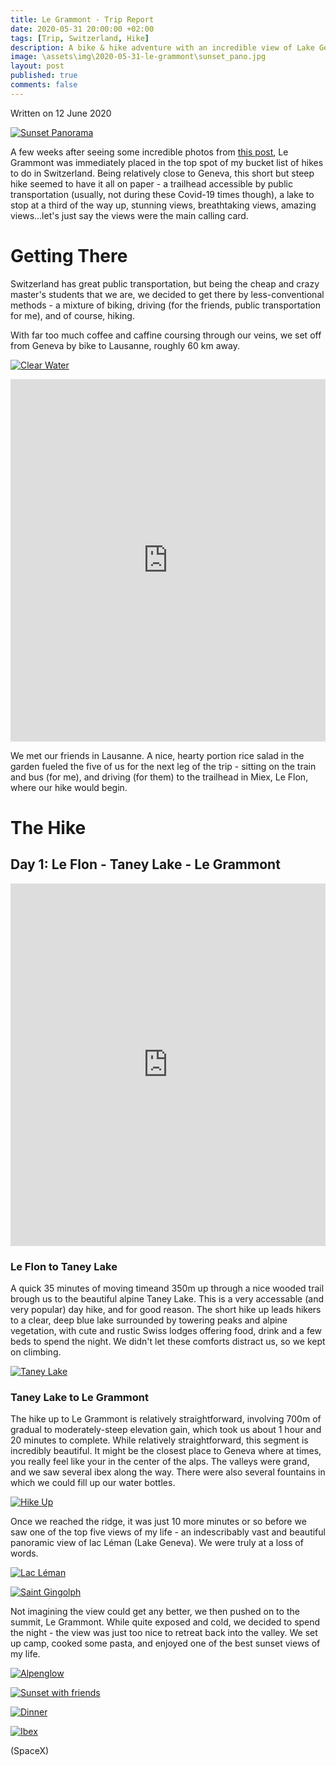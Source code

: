 ```yaml
---
title: Le Grammont - Trip Report
date: 2020-05-31 20:00:00 +02:00
tags: [Trip, Switzerland, Hike]
description: A bike & hike adventure with an incredible view of Lake Geneva (Lac Léman)
image: \assets\img\2020-05-31-le-grammont\sunset_pano.jpg
layout: post
published: true
comments: false
---
```

Written on 12 June 2020

[![Sunset Panorama](../assets/img/2020/../2020-05-31-le-grammont/sunset_pano.jpg "Sunset Panorama")](../assets/img/2020/../2020-05-31-le-grammont/sunset_pano.jpg)

A few weeks after seeing some incredible photos from [this post](https://www.novo-monde.com/en/hike-switzerland-grammont/), Le Grammont was immediately placed in the top spot of my bucket list of hikes to do in Switzerland. Being relatively close to Geneva, this short but steep hike seemed to have it all on paper - a trailhead accessible by public transportation (usually, not during these Covid-19 times though), a lake to stop at a third of the way up, stunning views, breathtaking views, amazing views...let's just say the views were the main calling card.

# Getting There

Switzerland has great public transportation, but being the cheap and crazy master's students that we are, we decided to get there by less-conventional methods - a mixture of biking, driving (for the friends, public transportation for me), and of course, hiking.

With far too much coffee and caffine coursing through our veins, we set off from Geneva by bike to Lausanne, roughly 60 km away.

[![Clear Water](../assets/img/2020-05-31-le-grammont/clear_water.jpg "Clear water")](../assets/img/2020-05-31-le-grammont/clear_water.jpg)

<!-- <iframe src="https://ridewithgps.com/embeds?type=trip&id=49814398&metricUnits=true&sampleGraph=true" style="width: 1px; min-width: 100%; height: 500px; border: none;" scrolling="no"></iframe> -->

<iframe src="https://www.komoot.com/tour/201173295/embed?profile=1" width="100%" height="580" frameborder="0" scrolling="no"></iframe>

We met our friends in Lausanne. A nice, hearty portion rice salad in the garden fueled the five of us for the next leg of the trip - sitting on the train and bus (for me), and driving (for them) to the trailhead in Miex, Le Flon, where our hike would begin.

# The Hike

## Day 1: Le Flon - Taney Lake - Le Grammont

<iframe src="https://www.komoot.com/tour/201274418/embed?profile=1" width="100%" height="580" frameborder="0" scrolling="no"></iframe>

### Le Flon to Taney Lake

A quick 35 minutes of moving timeand 350m up through a nice wooded trail brough us to the beautiful alpine Taney Lake. This is a very accessable (and very popular) day hike, and for good reason. The short hike up leads hikers to a clear, deep blue lake surrounded by towering peaks and alpine vegetation, with cute and rustic Swiss lodges offering food, drink and a few beds to spend the night. We didn't let these comforts distract us, so we kept on climbing.

[![Taney Lake](../assets/img/2020-05-31-le-grammont/taney_lake.jpg "Taney Lake")](../assets/img/2020-05-31-le-grammont/taney_lake.jpg)

### Taney Lake to Le Grammont

The hike up to Le Grammont is relatively straightforward, involving 700m of gradual to moderately-steep elevation gain, which took us about 1 hour and 20 minutes to complete. While relatively straightforward, this segment is incredibly beautiful. It might be the closest place to Geneva where at times, you really feel like your in the center of the alps. The valleys were grand, and we saw several ibex along the way. There were also several fountains in which we could fill up our water bottles.

[![Hike Up](../assets/img/2020-05-31-le-grammont/hike_up_valley.jpg "The valley on our right")](../assets/img/2020-05-31-le-grammont/hike_up_valley.jpg)

Once we reached the ridge, it was just 10 more minutes or so before we saw one of the top five views of my life - an indescribably vast and beautiful panoramic view of lac Léman (Lake Geneva). We were truly at a loss of words.

[![Lac Léman](../assets/img/2020-05-31-le-grammont/lake_geneva_pano.jpg "Lake Geneva")](../assets/img/2020-05-31-le-grammont/lake_geneva_pano.jpg)

[![Saint Gingolph](../assets/img/2020-05-31-le-grammont/saint-gingolph.jpg)](../assets/img/2020-05-31-le-grammont/saint-gingolph.jpg)

Not imagining the view could get any better, we then pushed on to the summit, Le Grammont. While quite exposed and cold, we decided to spend the night - the view was just too nice to retreat back into the valley. We set up camp, cooked some pasta, and enjoyed one of the best sunset views of my life.

[![Alpenglow](../assets/img/2020-05-31-le-grammont/alpenglow.jpg)](../assets/img/2020-05-31-le-grammont/alpenglow.jpg)

[![Sunset with friends](../assets/img/2020-05-31-le-grammont/sunset_friends.jpg)](../assets/img/2020-05-31-le-grammont/sunset_friends.jpg)

[![Dinner](../assets/img/2020-05-31-le-grammont/dinner.jpg)](../assets/img/2020-05-31-le-grammont/dinner.jpg)

[![Ibex](../assets/img/2020-05-31-le-grammont/ibex.jpg)](../assets/img/2020-05-31-le-grammont/ibex.jpg)

(SpaceX)



